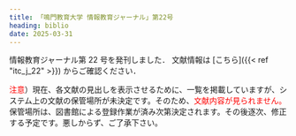 ```yaml
---
title: 「鳴門教育大学 情報教育ジャーナル」第22号
heading: biblio
date: 2025-03-31
---
```


情報教育ジャーナル第 22 号を発刊しました．
文献情報は [こちら]({{< ref "itc_j_22" >}}) からご確認ください．  

<span style="color:red;">注意</span>）現在、各文献の見出しを表示させるために、一覧を掲載していますが、システム上の文献の保管場所が未決定です。そのため、<span style="color:red;">文献内容が見られません。</span>  
保管場所は、図書館による登録作業が済み次第決定されます。その後逐次、修正する予定です。悪しからず、ご了承下さい。
